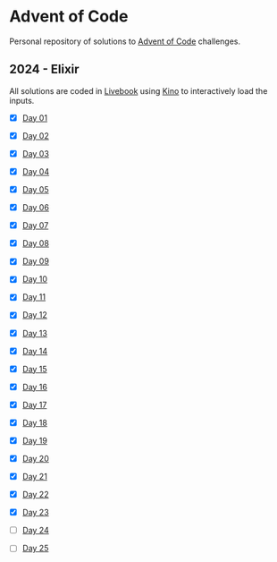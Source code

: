 # Advent of Code

Personal repository of solutions to [Advent of Code](https://adventofcode.com) challenges.

## 2024 - Elixir

All solutions are coded in [Livebook](https://livebook.dev) using [Kino](https://github.com/livebook-dev/kino) to interactively load the inputs.

- [x] [Day 01](2024/day-01.livemd)
- [x] [Day 02](2024/day-02.livemd)
- [x] [Day 03](2024/day-03.livemd)
- [x] [Day 04](2024/day-04.livemd)
- [x] [Day 05](2024/day-05.livemd)
- [x] [Day 06](2024/day-06.livemd)
- [x] [Day 07](2024/day-07.livemd)
- [x] [Day 08](2024/day-08.livemd)
- [x] [Day 09](2024/day-09.livemd)
- [x] [Day 10](2024/day-10.livemd)
- [x] [Day 11](2024/day-11.livemd)
- [x] [Day 12](2024/day-12.livemd)
- [x] [Day 13](2024/day-13.livemd)
- [x] [Day 14](2024/day-14.livemd)
- [x] [Day 15](2024/day-15.livemd)
- [x] [Day 16](2024/day-16.livemd)
- [x] [Day 17](2024/day-17.livemd)
- [x] [Day 18](2024/day-18.livemd)
- [x] [Day 19](2024/day-19.livemd)
- [x] [Day 20](2024/day-20.livemd)
- [x] [Day 21](2024/day-21.livemd)
- [x] [Day 22](2024/day-22.livemd)
- [x] [Day 23](2024/day-23.livemd)
- [ ] [Day 24](#)
- [ ] [Day 25](#)

